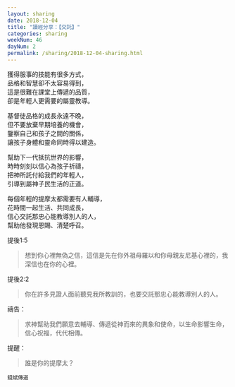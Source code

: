 ```yaml
---
layout: sharing
date: 2018-12-04
title: "讀經分享：【交託】"
categories: sharing
weekNum: 46
dayNum: 2
permalink: /sharing/2018-12-04-sharing.html
---
```


獲得服事的技能有很多方式，  
品格和智慧卻不太容易得到，  
這是很難在課堂上傳遞的品質，  
卻是年輕人更需要的屬靈教導。  

基督徒品格的成長永遠不晚，  
但不要放棄早期培養的機會，  
鑒察自己和孩子之間的關係，  
讓孩子身體和靈命同時得以建造。  

幫助下一代抵抗世界的影響，  
時時刻刻以信心為孩子祈禱，  
把神所託付給我們的年輕人，  
引導到屬神子民生活的正道。  

每個年輕的提摩太都需要有人輔導，  
花時間一起生活、共同成長，  
信心交託那忠心能教導別人的人，  
幫助他發現恩賜、清楚呼召。  

提後1:5
>想到你心裡無偽之信，這信是先在你外祖母羅以和你母親友尼基心裡的，我深信也在你的心裡。

提後2:2
>你在許多見證人面前聽見我所教訓的，也要交託那忠心能教導別人的人。

禱告：
>求神幫助我們願意去輔導、傳遞從神而來的異象和使命，以生命影響生命，信心祝福，代代相傳。

提醒：
>誰是你的提摩太？

`錢斌傳道`
